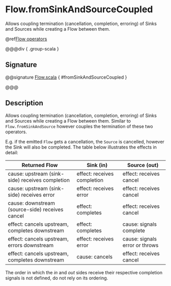 # Flow.fromSinkAndSourceCoupled

Allows coupling termination (cancellation, completion, erroring) of Sinks and Sources while creating a Flow between them.

@ref[Flow operators](../index.md#flow-operators)

@@@div { .group-scala }

## Signature

@@signature [Flow.scala](/akka-stream/src/main/scala/akka/stream/scaladsl/Flow.scala) { #fromSinkAndSourceCoupled }

@@@

## Description

Allows coupling termination (cancellation, completion, erroring) of Sinks and Sources while creating a Flow between them.
Similar to `Flow.fromSinkAndSource` however couples the termination of these two operators.

E.g. if the emitted `Flow` gets a cancellation, the `Source` is cancelled,
however the Sink will also be completed. The table below illustrates the effects in detail:

| Returned Flow                                   | Sink (in)                   | Source (out)                    |
|-------------------------------------------------|-----------------------------|---------------------------------|
| cause: upstream (sink-side) receives completion | effect: receives completion | effect: receives cancel         |
| cause: upstream (sink-side) receives error      | effect: receives error      | effect: receives cancel         |
| cause: downstream (source-side) receives cancel | effect: completes           | effect: receives cancel         |
| effect: cancels upstream, completes downstream  | effect: completes           | cause: signals complete         |
| effect: cancels upstream, errors downstream     | effect: receives error      | cause: signals error or throws  |
| effect: cancels upstream, completes downstream  | cause: cancels              | effect: receives cancel         |

The order in which the *in* and *out* sides receive their respective completion signals is not defined, do not rely on its ordering.

